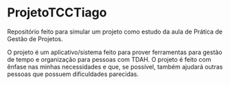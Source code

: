 # ProjetoTCCTiago

Repositório feito para simular um projeto como estudo da aula de Prática de Gestão de Projetos.

O projeto é um aplicativo/sistema feito para prover ferramentas para gestão de tempo e organização para pessoas com TDAH. O projeto é feito com ênfase nas minhas necessidades e que, se possível, também ajudará outras pessoas que possuem dificuldades parecidas.
